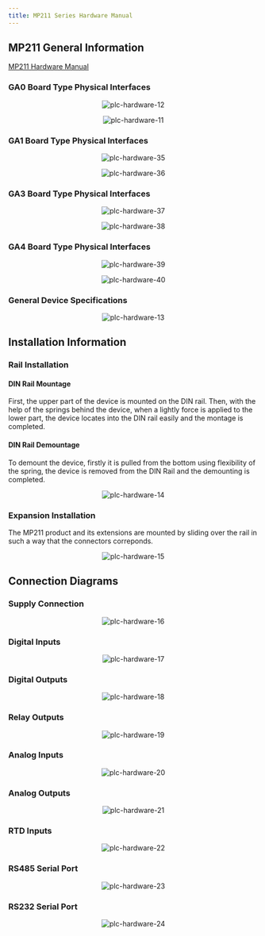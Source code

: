 ```yaml
---
title: MP211 Series Hardware Manual
---
```


## MP211 General Information

[MP211 Hardware Manual](https://www.mikrodev.com/wp-content/uploads/2023/03/MIKRODEV_HM_MP211_en.pdf)

### GA0 Board Type Physical Interfaces

<center>

![plc-hardware-12](/img/plc-hardware-12.png)

</center>

<center>

![plc-hardware-11](/img/plc-hardware-11.png)

</center>

### GA1 Board Type Physical Interfaces

<center>

![plc-hardware-35](/img/plc-hardware-35.png)

</center>

<center>

![plc-hardware-36](/img/plc-hardware-36.png)

</center>

### GA3 Board Type Physical Interfaces

<center>

![plc-hardware-37](/img/plc-hardware-37.png)

</center>

<center>

![plc-hardware-38](/img/plc-hardware-38.png)

</center>

### GA4 Board Type Physical Interfaces

<center>

![plc-hardware-39](/img/plc-hardware-39.png)

</center>

<center>

![plc-hardware-40](/img/plc-hardware-40.png)

</center>

### General Device Specifications

<center>

![plc-hardware-13](/img/plc-hardware-13.png)

</center>

## Installation Information

### Rail Installation

#### DIN Rail Mountage
First, the upper part of the device is mounted on the DIN rail. Then, with the help of the
springs behind the device, when a lightly force is applied to the lower part, the device
locates into the DIN rail easily and the montage is completed.

#### DIN Rail Demountage
To demount the device, firstly it is pulled from the bottom using flexibility of the spring,
the device is removed from the DIN Rail and the demounting is completed.

<center>

![plc-hardware-14](/img/plc-hardware-14.png)

</center>

### Expansion Installation

The MP211 product and its extensions are mounted by sliding over the rail in such a way
that the connectors correponds.

<center>

![plc-hardware-15](/img/plc-hardware-15.png)

</center>

## Connection Diagrams

### Supply Connection

<center>

![plc-hardware-16](/img/plc-hardware-16.png)

</center>

### Digital Inputs

<center>

![plc-hardware-17](/img/plc-hardware-17.png)

</center>

### Digital Outputs

<center>

![plc-hardware-18](/img/plc-hardware-18.png)

</center>

### Relay Outputs

<center>

![plc-hardware-19](/img/plc-hardware-19.png)

</center>

### Analog Inputs

<center>

![plc-hardware-20](/img/plc-hardware-20.png)

</center>

### Analog Outputs

<center>

![plc-hardware-21](/img/plc-hardware-21.png)

</center>

### RTD Inputs

<center>

![plc-hardware-22](/img/plc-hardware-22.png)

</center>

### RS485 Serial Port

<center>

![plc-hardware-23](/img/plc-hardware-23.png)

</center>

### RS232 Serial Port

<center>

![plc-hardware-24](/img/plc-hardware-24.png)

</center>
